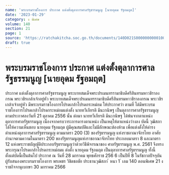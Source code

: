 ```yaml
---
name: 'พระบรมราชโองการ ประกาศ แต่งตั้งตุลาการศาลรัฐธรรมนูญ [นายอุดม รัฐอมฤต]'
date: '2023-01-29'
category: ง พิเศษ
volume: 140
section: 21
page: 1
source: 'https://ratchakitcha.soc.go.th/documents/140D021S0000000000100.pdf'
draft: true
---
```


# พระบรมราชโองการ ประกาศ แต่งตั้งตุลาการศาลรัฐธรรมนูญ [นายอุดม รัฐอมฤต]

ประกาศ แต่งตั้งตุลาการศาลรัฐธรรมนูญ พระบาทสมเด็จพระปรเมนทรรามาธิบดีศรีสินทรมหาวชิราลงกรณ พระวชิรเกล้าเจ้าอยู่หัว พระบาทสมเด็จพระปรเมนทรรามาธิบดีศรีสินทรมหาวชิราลงกรณ พระวชิรเกล้าเจ้าอยู่หัว มีพระบรมราชโองการโปรดเกล้าโปรดกระหม่อม ให้ประกาศว่า ตามที่ ได้มีพระบรมราชโองการโปรดเกล้าโปรดกระหม่อมแต่งตั้ง นายทวีเกียรติ มีนะกนิษฐ เป็นตุลาการศาลรัฐธรรมนูญ ตามประกาศลงวันที่ 21 ตุลาคม 2556 นั้น ต่อมา นายทวีเกียรติ มีนะกนิษฐ ได้พ้นจากตาแหน่งตุลาการศาลรัฐธรรมนูญ เนื่องจากครบวาระการดารงตาแหน่ง เป็นเหตุให้ตาแหน่งว่างลง บัดนี้ วุฒิสภาได้ให้ความเห็นชอบ นายอุดม รัฐอมฤต ผู้มีคุณสมบัติและไม่มีลักษณะต้องห้าม เพื่อแต่งตั้งให้ดำรงตำแหน่งตุลาการศาลรัฐธรรมนูญ ตามมาตรา 200 (3) ของรัฐธรรมนูญ แห่งราชอาณาจักรไทย อาศัยอำนาจตามความในมาตรา 200 ของรัฐธรรมนูญแห่งราชอาณาจักรไทย ประกอบมาตรา 8 และมาตรา 12 แห่งพระราชบัญญัติประกอบรัฐธรรมนูญว่าด้วยวิธีพิจารณาของ ศาลรัฐธรรมนูญ พ.ศ. 2561 จึงทรงพระกรุณาโปรดเกล้าโปรดกระหม่อมแ ต่งตั้ง นายอุดม รัฐอมฤต เป็นตุลาการศาลรัฐธรรมนูญ ทั้งนี้ ตั้งแต่บัดนี้เป็นต้นไป ประกาศ ณ วันที่ 28 มกราคม พุทธศักราช 256 6 เป็นปีที่ 8 ในรัชกาลปัจจุบัน ผู้รับสนองพระบรมราชโองการ พรเพชร วิชิตชลชัย ประธานวุฒิสภา ้ หนา 1 ่ เลม 140 ตอนพิเศษ 21 ง ราชกิจจานุเบกษา 30 มกราคม 2566
